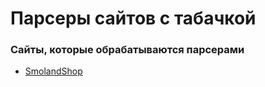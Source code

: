 # Парсеры сайтов с табачкой

### Сайты, которые обрабатываются парсерами

- [SmolandShop](https://smolandshop.com/)
